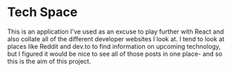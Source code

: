 # Tech Space
This is an application I've used as an excuse to play further with React and also collate all of the different developer websites I look at. I tend to look at places like Reddit and dev.to to find information on upcoming technology, but I figured it would be nice to see all of those posts in one place- and so this is the aim of this project.

